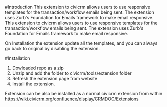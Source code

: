 #Introduction
This extension to civicrm allows users to use responsive templates for the transaction/workflow emails being sent. The extension uses Zurb's Foundation for Emails framework to make email responsive. This extension to civicrm allows users to use responsive templates for the transaction/workflow emails being sent. The extension uses Zurb's Foundation for Emails framework to make email responsive.

On Installation the extension update all the templates, and you can always go back to original by disabling the extension.


#Installation
1. Dowloaded repo as a zip
2. Unzip and add the folder to civicrm/tools/extension folder
3. Refresh the extension page from website
4. Install the extension.

Extension can be also be installed as a normal civicrm extension from within https://wiki.civicrm.org/confluence/display/CRMDOC/Extensions

